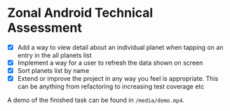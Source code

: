Zonal Android Technical Assessment
==============================

- [x] Add a way to view detail about an individual planet when tapping on an entry in the all planets list
- [x] Implement a way for a user to refresh the data shown on screen
- [x] Sort planets list by name
- [x] Extend or improve the project in any way you feel is appropriate. This can be anything from refactoring to increasing test coverage etc

A demo of the finished task can be found in `/media/demo.mp4`.
